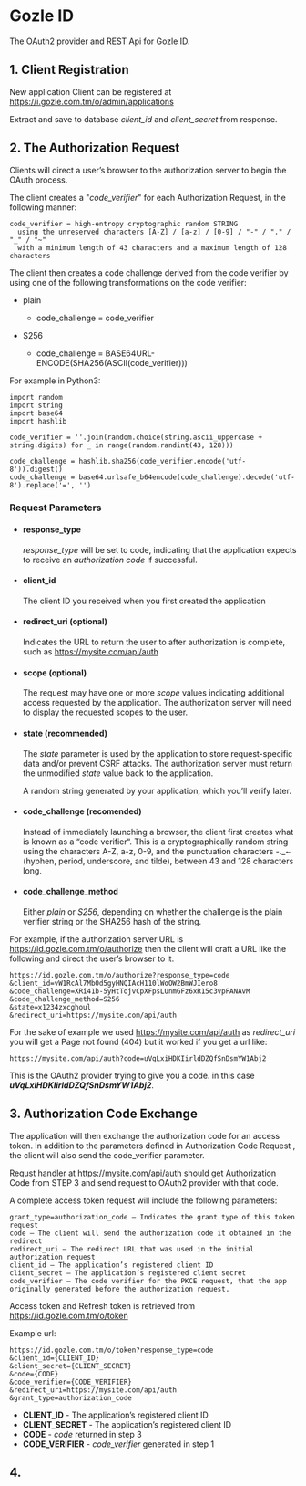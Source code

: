 # Gozle ID
The OAuth2 provider and REST Api for Gozle ID.

## 1. Client Registration
New application Client can be registered at https://i.gozle.com.tm/o/admin/applications

Extract and save to database _client_id_ and _client_secret_ from response.

## 2. The Authorization Request
Clients will direct a user’s browser to the authorization server to begin the OAuth process.

The client creates a "_code_verifier_" for each Authorization Request, in the following manner:
  ```
  code_verifier = high-entropy cryptographic random STRING
    using the unreserved characters [A-Z] / [a-z] / [0-9] / "-" / "." / "_" / "~"
    with a minimum length of 43 characters and a maximum length of 128 characters
  ```

The client then creates a code challenge derived from the code
verifier by using one of the following transformations on the code
verifier:
  + plain
      - code_challenge = code_verifier
  
  + S256
      - code_challenge = BASE64URL-ENCODE(SHA256(ASCII(code_verifier)))

For example in Python3:
  ```
  import random
  import string
  import base64
  import hashlib
  
  code_verifier = ''.join(random.choice(string.ascii_uppercase + string.digits) for _ in range(random.randint(43, 128)))
  
  code_challenge = hashlib.sha256(code_verifier.encode('utf-8')).digest()
  code_challenge = base64.urlsafe_b64encode(code_challenge).decode('utf-8').replace('=', '')
  ```

### Request Parameters

+ #### response_type
  _response_type_ will be set to code, indicating that the application expects to receive an _authorization code_ if successful.

+ #### client_id
  The client ID you received when you first created the application

+ #### redirect_uri (optional)
  Indicates the URL to return the user to after authorization is complete, such as https://mysite.com/api/auth

+ #### scope (optional)
  The request may have one or more _scope_ values indicating additional access requested by the application. The authorization server will need to display the requested scopes to the user.

+ #### state (recommended)
  The _state_ parameter is used by the application to store request-specific data and/or prevent CSRF attacks. The authorization server must return the unmodified _state_ value back to the application.

  A random string generated by your application, which you’ll verify later.

+ #### code_challenge (recomended)
  Instead of immediately launching a browser, the client first creates what is known as a “code verifier“. This is a cryptographically random string using the characters A-Z, a-z, 0-9, and the punctuation characters -._~ (hyphen, period, underscore, and tilde), between 43 and 128 characters long.

+ #### code_challenge_method
  Either _plain_ or _S256_, depending on whether the challenge is the plain verifier string or the SHA256 hash of the string.

For example, if the authorization server URL is https://id.gozle.com.tm/o/authorize then the client will craft a URL like the following and direct the user’s browser to it.
  ```
  https://id.gozle.com.tm/o/authorize?response_type=code
  &client_id=vW1RcAl7Mb0d5gyHNQIAcH110lWoOW2BmWJIero8
  &code_challenge=XRi41b-5yHtTojvCpXFpsLUnmGFz6xR15c3vpPANAvM
  &code_challenge_method=S256
  &state=x1234zxcghoul
  &redirect_uri=https://mysite.com/api/auth
  ```
For the sake of example we used https://mysite.com/api/auth as _redirect_uri_ you will get a Page not found (404) but it worked if you get a url like:
  ```
  https://mysite.com/api/auth?code=uVqLxiHDKIirldDZQfSnDsmYW1Abj2
  ```

This is the OAuth2 provider trying to give you a code. in this case ***uVqLxiHDKIirldDZQfSnDsmYW1Abj2***.

## 3. Authorization Code Exchange
The application will then exchange the authorization code for an access token. In addition to the parameters defined in Authorization Code Request , the client will also send the code_verifier parameter. 

Requst handler at https://mysite.com/api/auth should get Authorization Code from STEP 3 and send request to OAuth2 provider with that code.

A complete access token request will include the following parameters:
  ```
  grant_type=authorization_code – Indicates the grant type of this token request
  code – The client will send the authorization code it obtained in the redirect
  redirect_uri – The redirect URL that was used in the initial authorization request
  client_id – The application’s registered client ID
  client_secret – The application’s registered client secret
  code_verifier – The code verifier for the PKCE request, that the app originally generated before the authorization request.
  ```

Access token and Refresh token is retrieved from https://id.gozle.com.tm/o/token

Example url:
  ```
  https://id.gozle.com.tm/o/token?response_type=code
  &client_id={CLIENT_ID}
  &client_secret={CLIENT_SECRET}
  &code={CODE}
  &code_verifier={CODE_VERIFIER}
  &redirect_uri=https://mysite.com/api/auth
  &grant_type=authorization_code
  ```

+ **CLIENT_ID** - The application’s registered client ID
+ **CLIENT_SECRET** - The application’s registered client ID
+ **CODE** - _code_ returned in step 3
+ **CODE_VERIFIER** - _code_verifier_ generated in step 1

## 4.
